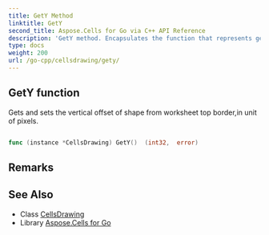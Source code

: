 ```yaml
---
title: GetY Method 
linktitle: GetY
second_title: Aspose.Cells for Go via C++ API Reference
description: 'GetY method. Encapsulates the function that represents gety in Go.'
type: docs
weight: 200
url: /go-cpp/cellsdrawing/gety/
---
```


## GetY function

Gets and sets the vertical offset of shape from worksheet top border,in unit of pixels.

```go

func (instance *CellsDrawing) GetY()  (int32,  error) 

```

## Remarks


## See Also

* Class [CellsDrawing](../)
* Library [Aspose.Cells for Go](../../)
